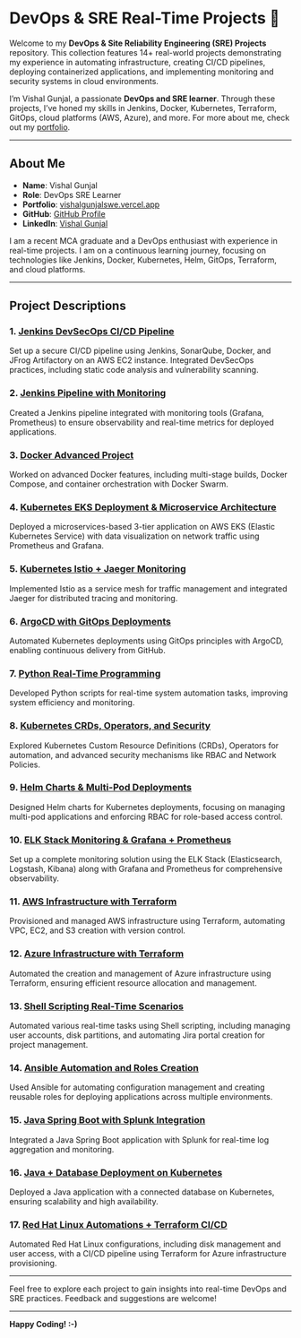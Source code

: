 # DevOps & SRE Real-Time Projects 🚀

Welcome to my **DevOps & Site Reliability Engineering (SRE) Projects** repository. This collection features 14+ real-world projects demonstrating my experience in automating infrastructure, creating CI/CD pipelines, deploying containerized applications, and implementing monitoring and security systems in cloud environments.

I’m Vishal Gunjal, a passionate **DevOps and SRE learner**. Through these projects, I’ve honed my skills in Jenkins, Docker, Kubernetes, Terraform, GitOps, cloud platforms (AWS, Azure), and more. For more about me, check out my [portfolio](https://vishalgunjalswe.vercel.app/).

---

## About Me

- **Name**: Vishal Gunjal
- **Role**: DevOps SRE Learner
- **Portfolio**: [vishalgunjalswe.vercel.app](https://vishalgunjalswe.vercel.app/)
- **GitHub**: [GitHub Profile](https://github.com/vishalgunjalswe)
- **LinkedIn**: [Vishal Gunjal](https://www.linkedin.com/in/vishal-gunjal-)

I am a recent MCA graduate and a DevOps enthusiast with experience in real-time projects. I am on a continuous learning journey, focusing on technologies like Jenkins, Docker, Kubernetes, Helm, GitOps, Terraform, and cloud platforms.

---

## Project Descriptions

### 1. [Jenkins DevSecOps CI/CD Pipeline](#jenkins-devsecops-cicd-pipeline)
Set up a secure CI/CD pipeline using Jenkins, SonarQube, Docker, and JFrog Artifactory on an AWS EC2 instance. Integrated DevSecOps practices, including static code analysis and vulnerability scanning.

### 2. [Jenkins Pipeline with Monitoring](#jenkins-pipeline-with-monitoring)
Created a Jenkins pipeline integrated with monitoring tools (Grafana, Prometheus) to ensure observability and real-time metrics for deployed applications.

### 3. [Docker Advanced Project](#docker-advanced-project)
Worked on advanced Docker features, including multi-stage builds, Docker Compose, and container orchestration with Docker Swarm.

### 4. [Kubernetes EKS Deployment & Microservice Architecture](#kubernetes-eks-deployment--microservice-architecture)
Deployed a microservices-based 3-tier application on AWS EKS (Elastic Kubernetes Service) with data visualization on network traffic using Prometheus and Grafana.

### 5. [Kubernetes Istio + Jaeger Monitoring](#kubernetes-istio--jaeger-monitoring)
Implemented Istio as a service mesh for traffic management and integrated Jaeger for distributed tracing and monitoring.

### 6. [ArgoCD with GitOps Deployments](#argocd-with-gitops-deployments)
Automated Kubernetes deployments using GitOps principles with ArgoCD, enabling continuous delivery from GitHub.

### 7. [Python Real-Time Programming](#python-real-time-programming)
Developed Python scripts for real-time system automation tasks, improving system efficiency and monitoring.

### 8. [Kubernetes CRDs, Operators, and Security](#kubernetes-crds-operators-and-security)
Explored Kubernetes Custom Resource Definitions (CRDs), Operators for automation, and advanced security mechanisms like RBAC and Network Policies.

### 9. [Helm Charts & Multi-Pod Deployments](#helm-charts--multi-pod-deployments)
Designed Helm charts for Kubernetes deployments, focusing on managing multi-pod applications and enforcing RBAC for role-based access control.

### 10. [ELK Stack Monitoring & Grafana + Prometheus](#elk-stack-monitoring--grafana--prometheus)
Set up a complete monitoring solution using the ELK Stack (Elasticsearch, Logstash, Kibana) along with Grafana and Prometheus for comprehensive observability.

### 11. [AWS Infrastructure with Terraform](#aws-infrastructure-with-terraform)
Provisioned and managed AWS infrastructure using Terraform, automating VPC, EC2, and S3 creation with version control.

### 12. [Azure Infrastructure with Terraform](#azure-infrastructure-with-terraform)
Automated the creation and management of Azure infrastructure using Terraform, ensuring efficient resource allocation and management.

### 13. [Shell Scripting Real-Time Scenarios](#shell-scripting-real-time-scenarios)
Automated various real-time tasks using Shell scripting, including managing user accounts, disk partitions, and automating Jira portal creation for project management.

### 14. [Ansible Automation and Roles Creation](#ansible-automation-and-roles-creation)
Used Ansible for automating configuration management and creating reusable roles for deploying applications across multiple environments.

### 15. [Java Spring Boot with Splunk Integration](#java-spring-boot-with-splunk-integration)
Integrated a Java Spring Boot application with Splunk for real-time log aggregation and monitoring.

### 16. [Java + Database Deployment on Kubernetes](#java--database-deployment-on-kubernetes)
Deployed a Java application with a connected database on Kubernetes, ensuring scalability and high availability.

### 17. [Red Hat Linux Automations + Terraform CI/CD](#red-hat-linux-automations--terraform-cicd)
Automated Red Hat Linux configurations, including disk management and user access, with a CI/CD pipeline using Terraform for Azure infrastructure provisioning.

---

Feel free to explore each project to gain insights into real-time DevOps and SRE practices. Feedback and suggestions are welcome!

---

**Happy Coding! :-)**